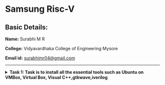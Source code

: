 #  Samsung Risc-V

## Basic Details:

**Name:** Surabhi M R

**College:** Vidyavardhaka College of Engineering Mysore

**Email id:** surabhimr04@gmail.com

----------------------------------------------------------------------

<details>
<summary><b>Task 1: Task is to install all the essential tools such as Ubuntu on VMBox, Virtual Box, Visual C++,gtkwave,iverilog</summary><br>

**1. Install Ubuntu 20.04 LTS on Oracle Virtual Machine Box**

![1 installation](https://github.com/user-attachments/assets/9129b68f-1211-4ca1-82c1-4bfe99c72338)


C and RISC-V Labs
This repository demonstrates the processes involved in compiling C programs and generating assembly code using both a standard GCC compiler and a RISC-V GCC compiler. 
It includes comprehensive steps and  guide users through each stage of the compilation and debugging workflow.
![2 code](https://github.com/user-attachments/assets/95f94dbf-c789-48b4-8a22-d29ece090146)



**Steps to Compile a .c File :**
'''sh
gcc sum_1ton.c
./a.out
'''
![3  execution](https://github.com/user-attachments/assets/fa863575-8f1f-43fd-b889-75149bb70967)

**Verify the contents using the cat command:**
'''sh
cat sum_1ton.c
'''
![4](https://github.com/user-attachments/assets/9894356a-d877-433b-ae15-c8aecb497574)



**Compile the C program for RISC-V architecture using:**
'''sh
riscv64-unknown-elf-gcc -O1 -mabi=lp64 -march=rv64i -o sum_1ton.o sum_1ton.c
'''
'''sh
riscv64-unknown-elf-gcc -Ofast -mabi=lp64 -march=rv64i -o sum1ton.o sum1ton.c
'''

**Disassemble the object file to view its assembly code using:**
'''sh
riscv64-unknown-elf-objdump -d sum_1ton.o | less
'''

Use /main in the terminal to locate the main function in the assembly output.

![5](https://github.com/user-attachments/assets/b6389321-6265-4b22-a673-a1fe3415cba8)




**Commands:**

-O1: Enables basic optimization for better performance without significantly increasing compilation time.

-Ofast: Focuses on maximizing performance by enabling aggressive optimizations, potentially at the cost of standard compliance.





